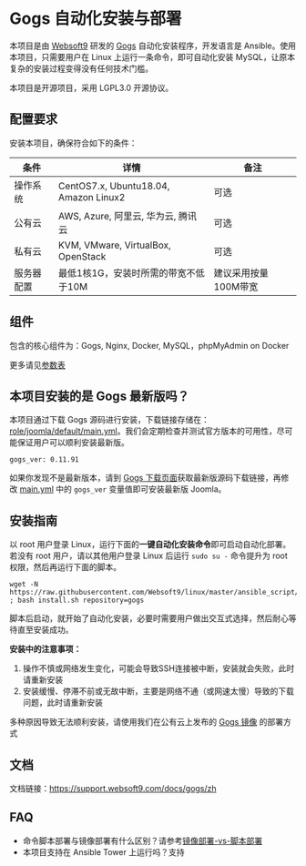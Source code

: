 
# Gogs 自动化安装与部署

本项目是由 [Websoft9](https://www.websoft9.com) 研发的 [Gogs](https://gogs.io/) 自动化安装程序，开发语言是 Ansible。使用本项目，只需要用户在 Linux 上运行一条命令，即可自动化安装 MySQL，让原本复杂的安装过程变得没有任何技术门槛。  

本项目是开源项目，采用 LGPL3.0 开源协议。

## 配置要求

安装本项目，确保符合如下的条件：

| 条件       | 详情       | 备注  |
| ------------ | ------------ | ----- |
| 操作系统       | CentOS7.x, Ubuntu18.04, Amazon Linux2       |  可选  |
| 公有云| AWS, Azure, 阿里云, 华为云, 腾讯云 | 可选 |
| 私有云|  KVM, VMware, VirtualBox, OpenStack | 可选 |
| 服务器配置 | 最低1核1G，安装时所需的带宽不低于10M |  建议采用按量100M带宽 |


## 组件

包含的核心组件为：Gogs, Nginx, Docker, MySQL，phpMyAdmin on Docker

更多请见[参数表](/docs/zh/stack-components.md)

## 本项目安装的是 Gogs 最新版吗？

本项目通过下载 Gogs 源码进行安装，下载链接存储在：[role/joomla/default/main.yml](/roles/gogs/defaults/main.yml)。我们会定期检查并测试官方版本的可用性，尽可能保证用户可以顺利安装最新版。

~~~
gogs_ver: 0.11.91
~~~

如果你发现不是最新版本，请到 [Gogs 下载页面](https://dl.gogs.io/)获取最新版源码下载链接，再修改 [main.yml](/roles/gogs/defaults/main.yml) 中的 ```gogs_ver``` 变量值即可安装最新版 Joomla。 

## 安装指南

以 root 用户登录 Linux，运行下面的**一键自动化安装命令**即可启动自动化部署。若没有 root 用户，请以其他用户登录 Linux 后运行 `sudo su -` 命令提升为 root 权限，然后再运行下面的脚本。

```
wget -N https://raw.githubusercontent.com/Websoft9/linux/master/ansible_script/install.sh ; bash install.sh repository=gogs
```

脚本后启动，就开始了自动化安装，必要时需要用户做出交互式选择，然后耐心等待直至安装成功。

**安装中的注意事项：**  

1. 操作不慎或网络发生变化，可能会导致SSH连接被中断，安装就会失败，此时请重新安装
2. 安装缓慢、停滞不前或无故中断，主要是网络不通（或网速太慢）导致的下载问题，此时请重新安装

多种原因导致无法顺利安装，请使用我们在公有云上发布的 [Gogs 镜像](https://apps.websoft9.com/gogs) 的部署方式

## 文档

文档链接：https://support.websoft9.com/docs/gogs/zh

## FAQ

- 命令脚本部署与镜像部署有什么区别？请参考[镜像部署-vs-脚本部署](https://support.websoft9.com/docs/faq/zh/bz-product.html#镜像部署-vs-脚本部署)
- 本项目支持在 Ansible Tower 上运行吗？支持